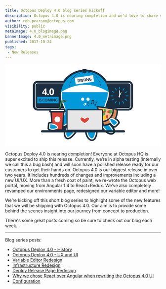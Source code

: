 ```yaml
---
title: Octopus Deploy 4.0 blog series kickoff
description: Octopus 4.0 is nearing completion and we'd love to share some of the best features and some behind-the-scenes details.
author: rob.pearson@octopus.com
visibility: public
metaImage: 4.0_blogimage.png
bannerImage: 4.0_metaimage.png
published: 2017-10-24
tags:
 - New Releases
---
```


![Octopus 4.0 coming soon](4.0_blogimage.png)

Octopus Deploy 4.0 is nearing completion! Everyone at Octopus HQ is super excited to ship this release. Currently, we’re in alpha testing (internally we call this a bug bash) and will soon have a polished release ready for our customers to get their hands on. Octopus 4.0 is our biggest release in over two years. It includes hundreds of changes and improvements including a new UI/UX. More than a fresh coat of paint, we re-wrote the Octopus web portal, moving from Angular 1.4 to React+Redux. We’ve also completely revamped our environments page, redesigned our variable editor and more!

We’re kicking off this short blog series to highlight some of the new features that we will be shipping with Octopus 4.0. Our aim is to provide some behind the scenes insight into our journey from concept to production.  

There's some great posts coming so be sure to check out our blog each week.  

---

Blog series posts:

* [Octopus Deploy 4.0 - History](/blog/2017-10/octopus-v4-history.md)
* [Octopus Deploy 4.0 - UX and UI](/blog/2017-10/octopus-v4-uxui.md)
* [Variable Editor Redesign](/blog/2017-10/octopus-v4-variable-editor.md)
* [Infrastructure Redesign](/blog/2017-11/octopus-v4-infrastructure.md)
* [Deploy Release Page Redesign](/blog/2017-11/octopus-v4-create-deployments.md)
* [Why we chose React over Angular when rewriting the Octopus 4.0 UI](/blog/2017-11/octopus-v4-angular-to-react/index.md)
* [Configuration](/blog/2017-11/octopus-v4-config.md)
